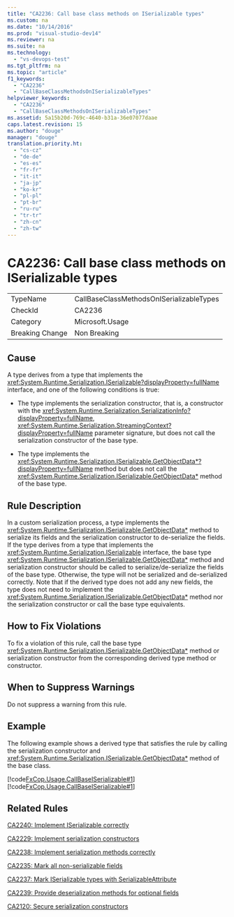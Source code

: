 ```yaml
---
title: "CA2236: Call base class methods on ISerializable types"
ms.custom: na
ms.date: "10/14/2016"
ms.prod: "visual-studio-dev14"
ms.reviewer: na
ms.suite: na
ms.technology: 
  - "vs-devops-test"
ms.tgt_pltfrm: na
ms.topic: "article"
f1_keywords: 
  - "CA2236"
  - "CallBaseClassMethodsOnISerializableTypes"
helpviewer_keywords: 
  - "CA2236"
  - "CallBaseClassMethodsOnISerializableTypes"
ms.assetid: 5a15b20d-769c-4640-b31a-36e07077daae
caps.latest.revision: 15
ms.author: "douge"
manager: "douge"
translation.priority.ht: 
  - "cs-cz"
  - "de-de"
  - "es-es"
  - "fr-fr"
  - "it-it"
  - "ja-jp"
  - "ko-kr"
  - "pl-pl"
  - "pt-br"
  - "ru-ru"
  - "tr-tr"
  - "zh-cn"
  - "zh-tw"
---
```

# CA2236: Call base class methods on ISerializable types
|||  
|-|-|  
|TypeName|CallBaseClassMethodsOnISerializableTypes|  
|CheckId|CA2236|  
|Category|Microsoft.Usage|  
|Breaking Change|Non Breaking|  
  
## Cause  
 A type derives from a type that implements the <xref:System.Runtime.Serialization.ISerializable?displayProperty=fullName> interface, and one of the following conditions is true:  
  
-   The type implements the serialization constructor, that is, a constructor with the <xref:System.Runtime.Serialization.SerializationInfo?displayProperty=fullName>, <xref:System.Runtime.Serialization.StreamingContext?displayProperty=fullName> parameter signature, but does not call the serialization constructor of the base type.  
  
-   The type implements the <xref:System.Runtime.Serialization.ISerializable.GetObjectData*?displayProperty=fullName> method but does not call the <xref:System.Runtime.Serialization.ISerializable.GetObjectData*> method of the base type.  
  
## Rule Description  
 In a custom serialization process, a type implements the <xref:System.Runtime.Serialization.ISerializable.GetObjectData*> method to serialize its fields and the serialization constructor to de-serialize the fields. If the type derives from a type that implements the <xref:System.Runtime.Serialization.ISerializable> interface, the base type <xref:System.Runtime.Serialization.ISerializable.GetObjectData*> method and serialization constructor should be called to serialize/de-serialize the fields of the base type. Otherwise, the type will not be serialized and de-serialized correctly. Note that if the derived type does not add any new fields, the type does not need to implement the <xref:System.Runtime.Serialization.ISerializable.GetObjectData*> method nor the serialization constructor or call the base type equivalents.  
  
## How to Fix Violations  
 To fix a violation of this rule, call the base type <xref:System.Runtime.Serialization.ISerializable.GetObjectData*> method or serialization constructor from the corresponding derived type method or constructor.  
  
## When to Suppress Warnings  
 Do not suppress a warning from this rule.  
  
## Example  
 The following example shows a derived type that satisfies the rule by calling the serialization constructor and <xref:System.Runtime.Serialization.ISerializable.GetObjectData*> method of the base class.  
  
 [!code[FxCop.Usage.CallBaseISerializable#1](../codequality/codesnippet/VisualBasic/ca2236--call-base-class-methods-on-iserializable-types_1.vb)]
[!code[FxCop.Usage.CallBaseISerializable#1](../codequality/codesnippet/CSharp/ca2236--call-base-class-methods-on-iserializable-types_1.cs)]  
  
## Related Rules  
 [CA2240: Implement ISerializable correctly](../codequality/ca2240--implement-iserializable-correctly.md)  
  
 [CA2229: Implement serialization constructors](../codequality/ca2229--implement-serialization-constructors.md)  
  
 [CA2238: Implement serialization methods correctly](../codequality/ca2238--implement-serialization-methods-correctly.md)  
  
 [CA2235: Mark all non-serializable fields](../codequality/ca2235--mark-all-non-serializable-fields.md)  
  
 [CA2237: Mark ISerializable types with SerializableAttribute](../codequality/ca2237--mark-iserializable-types-with-serializableattribute.md)  
  
 [CA2239: Provide deserialization methods for optional fields](../codequality/ca2239--provide-deserialization-methods-for-optional-fields.md)  
  
 [CA2120: Secure serialization constructors](../codequality/ca2120--secure-serialization-constructors.md)
